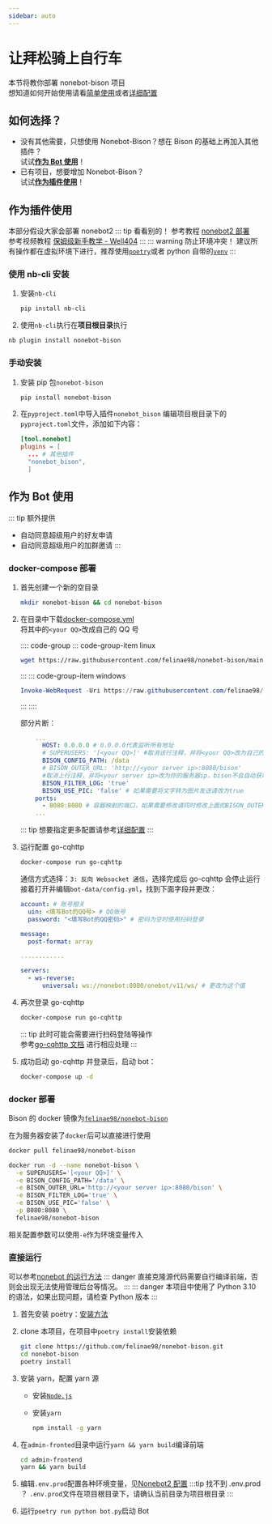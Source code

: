 ```yaml
---
sidebar: auto
---
```


# 让拜松骑上自行车

本节将教你部署 nonebot-bison 项目  
想知道如何开始使用请看[简单使用](/usage/easy-use.md)或者[详细配置](/usage)

## 如何选择？

- 没有其他需要，只想使用 Nonebot-Bison？想在 Bison 的基础上再加入其他插件？  
  试试[**作为 Bot 使用**](#作为-bot-使用)！
- 已有项目，想要增加 Nonebot-Bison？  
  试试[**作为插件使用**](#作为插件使用)！

## 作为插件使用

本部分假设大家会部署 nonebot2
::: tip 看看别的！
参考教程 [nonebot2 部署](https://v2.nonebot.dev/docs/quick-start)  
参考视频教程 [保姆级新手教学 - Well404](https://www.bilibili.com/video/BV1984y1b7JY)
:::
::: warning 防止环境冲突！
建议所有操作都在虚拟环境下进行，推荐使用[`poetry`](https://python-poetry.org/)或者 python 自带的[`venv`](https://docs.python.org/zh-cn/3/library/venv.html)
:::

### 使用 nb-cli 安装 <Badge type="tip" text="推荐" vertical="top" />

1. 安装`nb-cli`

   ```bash
   pip install nb-cli
   ```

2. 使用`nb-cli`执行在**项目根目录**执行

```bash
nb plugin install nonebot-bison
```

### 手动安装

1. 安装 pip 包`nonebot-bison`

   ```bash
   pip install nonebot-bison
   ```

2. 在`pyproject.toml`中导入插件`nonebot_bison`
   编辑项目根目录下的`pyproject.toml`文件，添加如下内容：

   ```toml
   [tool.nonebot]
   plugins = [
     ... # 其他插件
     "nonebot_bison",
     ]
   ```

## 作为 Bot 使用

::: tip 额外提供

- 自动同意超级用户的好友申请
- 自动同意超级用户的加群邀请
  :::

### docker-compose 部署 <Badge type="tip" text="推荐" vertical="top" />

1. 首先创建一个新的空目录

   ```bash
   mkdir nonebot-bison && cd nonebot-bison
   ```

2. 在目录中下载[docker-compose.yml](https://raw.githubusercontent.com/felinae98/nonebot-bison/main/docker-compose.yml)  
   将其中的`<your QQ>`改成自己的 QQ 号

   :::: code-group
   ::: code-group-item linux

   ```bash
   wget https://raw.githubusercontent.com/felinae98/nonebot-bison/main/docker-compose.yml
   ```

   :::
   ::: code-group-item windows

   ```powershell
   Invoke-WebRequest -Uri https://raw.githubusercontent.com/felinae98/nonebot-bison/main/docker-compose.yml -OutFile docker-compose.yml
   ```

   :::
   ::::

   部分片断：

   ```yml
       ...
         HOST: 0.0.0.0 # 0.0.0.0代表监听所有地址
         # SUPERUSERS: '[<your QQ>]' #取消该行注释，并将<your QQ>改为自己的QQ号
         BISON_CONFIG_PATH: /data
         # BISON_OUTER_URL: 'http://<your server ip>:8080/bison'
         #取消上行注释，并将<your server ip>改为你的服务器ip，bison不会自动获取ip
         BISON_FILTER_LOG: 'true'
         BISON_USE_PIC: 'false' # 如果需要将文字转为图片发送请改为true
       ports:
         - 8080:8080 # 容器映射的端口，如果需要修改请同时修改上面的BISON_OUTER_URL
       ...
   ```

   ::: tip
   想要指定更多配置请参考[详细配置](/usage#配置)
   :::

3. 运行配置 go-cqhttp

   ```bash
   docker-compose run go-cqhttp
   ```

   通信方式选择：`3: 反向 Websocket 通信`，选择完成后 go-cqhttp 会停止运行  
   接着打开并编辑`bot-data/config.yml`，找到下面字段并更改：

   ```yml
   account: # 账号相关
     uin: <填写Bot的QQ号> # QQ账号
     password: "<填写Bot的QQ密码>" # 密码为空时使用扫码登录

   message:
     post-format: array

   ............

   servers:
     - ws-reverse:
         universal: ws://nonebot:8080/onebot/v11/ws/ # 更改为这个值
   ```

4. 再次登录 go-cqhttp

   ```bash
   docker-compose run go-cqhttp
   ```

   ::: tip
   此时可能会需要进行扫码登陆等操作  
   参考[go-cqhttp 文档](https://docs.go-cqhttp.org/faq/slider.html#%E6%96%B9%E6%A1%88a-%E8%87%AA%E8%A1%8C%E6%8A%93%E5%8C%85)
   进行相应处理
   :::

5. 成功启动 go-cqhttp 并登录后，启动 bot：

   ```bash
   docker-compose up -d
   ```

### docker 部署

Bison 的 docker 镜像为[`felinae98/nonebot-bison`](https://hub.docker.com/r/felinae98/nonebot-bison)

在为服务器安装了`docker`后可以直接进行使用

```bash
docker pull felinae98/nonebot-bison

docker run -d --name nonebot-bison \
  -e SUPERUSERS='[<your QQ>]' \
  -e BISON_CONFIG_PATH='/data' \
  -e BISON_OUTER_URL='http://<your server ip>:8080/bison' \
  -e BISON_FILTER_LOG='true' \
  -e BISON_USE_PIC='false' \
  -p 8080:8080 \
  felinae98/nonebot-bison
```

相关配置参数可以使用`-e`作为环境变量传入

### 直接运行 <Badge type="warning" text="不推荐" vertical="top" />

可以参考[nonebot 的运行方法](https://docs.nonebot.dev/guide/getting-started.html)
::: danger
直接克隆源代码需要自行编译前端，否则会出现无法使用管理后台等情况。
:::
::: danger
本项目中使用了 Python 3.10 的语法，如果出现问题，请检查 Python 版本
:::

1. 首先安装 poetry：[安装方法](https://python-poetry.org/docs/#installation)
2. clone 本项目，在项目中`poetry install`安装依赖

   ```bash
   git clone https://github.com/felinae98/nonebot-bison.git
   cd nonebot-bison
   poetry install
   ```

3. 安装 yarn，配置 yarn 源

   - 安装[`Node.js`](https://nodejs.org/en/download)
   - 安装`yarn`

     ```bash
     npm install -g yarn
     ```

4. 在`admin-fronted`目录中运行`yarn && yarn build`编译前端

   ```bash
   cd admin-frontend
   yarn && yarn build
   ```

5. 编辑`.env.prod`配置各种环境变量，见[Nonebot2 配置](https://v2.nonebot.dev/docs/appendices/config)
   :::tip 找不到 .env.prod ？
   `.env.prod`文件在项目根目录下，请确认当前目录为项目根目录
   :::
6. 运行`poetry run python bot.py`启动 Bot
